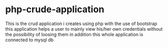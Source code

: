 # php-crude-application
This  is the crud application i creates using php with the use of bootstrap this application helps a user to mainly view his/her own credentials without the possibility of  loosing them in addition this whole application is connected to mysql db
